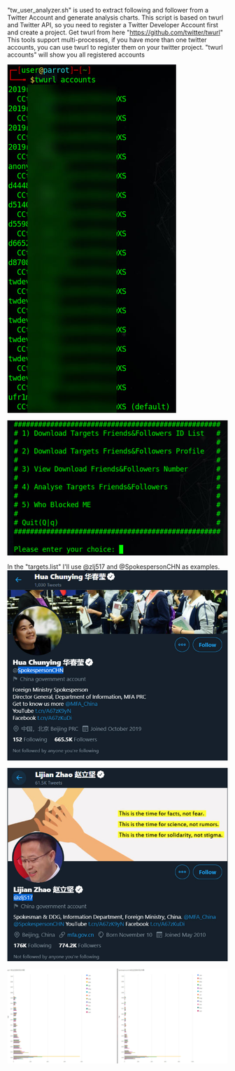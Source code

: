 "tw_user_analyzer.sh" is used to extract following and follower from a Twitter Account and generate analysis charts.
This script is based on twurl and Twitter API, so you need to register a Twitter Developer Account first and create a project.
Get twurl from here "https://github.com/twitter/twurl"
This tools support multi-processes, if you have more than one twitter accounts, you can use twurl to register them on your twitter project.
"twurl accounts" will show you all registered accounts

![](https://github.com/anonymousadm/tw_user_analyzer/blob/main/screenshot/2021-01-10_12-08-27.jpg)

![](https://github.com/anonymousadm/tw_user_analyzer/blob/main/screenshot/2021-01-10_00-06-27.jpg)


In the "targets.list" I'll use @zlj517 and @SpokespersonCHN as examples.
![华春莹](https://github.com/anonymousadm/tw_user_analyzer/blob/main/screenshot/%E5%8D%8E%E6%98%A5%E8%8E%B9.jpg)

![赵立坚](https://github.com/anonymousadm/tw_user_analyzer/blob/main/screenshot/%E8%B5%B5%E7%AB%8B%E5%9D%9A.jpg)

![](https://github.com/anonymousadm/tw_user_analyzer/blob/main/screenshot/zlj_vs_hcy.jpg)
